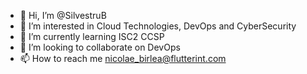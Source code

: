 - 👋 Hi, I’m @SilvestruB
- 👀 I’m interested in Cloud Technologies, DevOps and CyberSecurity
- 🌱 I’m currently learning ISC2 CCSP
- 💞️ I’m looking to collaborate on DevOps
- 📫 How to reach me nicolae_birlea@flutterint.com

<!---
SilvestruB/SilvestruB is a ✨ special ✨ repository because its `README.md` (this file) appears on your GitHub profile.
You can click the Preview link to take a look at your changes.
--->
